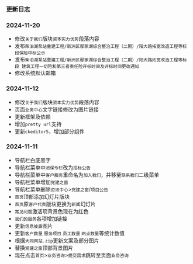 ### 更新日志
### 2024-11-20
* 修改`关于我们`版块`资本实力优势`段落内容
* 发布`柴泊湖泵站重建工程/新洲区鄢家湖综合整治工程（二期）/阳大路拓宽改造工程等标段保险中标公示`
* 发布`柴泊湖泵站重建工程/新洲区鄢家湖综合整治工程（二期）/阳大路拓宽改造工程等标段 建筑工程一切险和第三者责任险开标时间及评标时间更改通知`
* 修改系统默认邮箱

### 2024-11-12
* 修改`关于我们`版块`资本实力优势`段落内容
* 页面`业务中心`文字链接修改为图片链接
* 更新框架及依赖
* 增加`pretty url`支持
* 更新`ckeditor5`，增加部分组件

### 2024-11-11
* 导航栏白底黑字
* 导航栏菜单中`消保专栏`改为`招标公告`
* 导航栏菜单中`客户服务`重命名为`加入我们`，并移至`联系我们`二级菜单
* 导航栏菜单增加`党建之窗`
* 导航栏菜单删除`资讯中心`>`党建之窗`/`项目公告`
* `首页`顶部添加幻灯片版块
* `首页`原`客户代表`版块更换为`新闻`幻灯片
* `常见问题`激活项背景色现在为红色
* `我们的服务`各项增加链接
* 更新`信息披露`图片
* 更新`客户数量` `服务项目` `员工数量` `网点数量`等统计数值
* 根据`大同网站.zip`更新文案及部分图片
* 替换`党建之窗`顶部背景图片
* 现在点击`首页`>`业务咨询`>`提交需求`跳转至页面`业务咨询`
